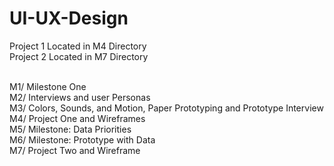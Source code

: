 # UI-UX-Design

Project 1 Located in M4 Directory<br>
Project 2 Located in M7 Directory<br><br>

M1/ Milestone One<br>
M2/ Interviews and user Personas<br>
M3/ Colors, Sounds, and Motion, Paper Prototyping and Prototype Interview<br>
M4/ Project One and Wireframes<br>
M5/ Milestone: Data Priorities<br>
M6/ Milestone: Prototype with Data<br>
M7/ Project Two and Wireframe<br>